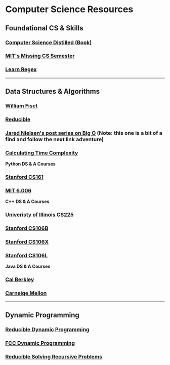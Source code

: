 # Computer Science Resources

## Foundational CS & Skills

### [Computer Science Distilled (Book)](https://code.energy/computer-science-distilled/)

### [MIT's Missing CS Semester](https://missing.csail.mit.edu/)
### [Learn Regex](https://regexone.com/)

<hr>

## Data Structures & Algorithms

### [William Fiset](https://www.youtube.com/c/WilliamFiset-videos/playlists)
### [Reducible](https://www.youtube.com/c/Reducible/videos)
### [Jared Nielsen's post series on Big O](https://jarednielsen.com/big-o-notation/) (Note: this one is a bit of a find and follow the next link adventure) 
### [Calculating Time Complexity](https://adrianmejia.com/how-to-find-time-complexity-of-an-algorithm-code-big-o-notation/)

**Python DS & A Courses**
### [Stanford CS161](https://stanford-cs161.github.io/winter2021/)
### [MIT 6.006](https://ocw.mit.edu/courses/electrical-engineering-and-computer-science/6-006-introduction-to-algorithms-spring-2020/lecture-notes/)

**C++ DS & A Courses**
### [Univeristy of Illinois CS225](https://courses.engr.illinois.edu/cs225/sp2021/pages/lectures.html)
### [Stanford CS106B](https://web.stanford.edu/class/cs106b/)
### [Stanford CS106X](https://web.stanford.edu/class/cs106x/handouts.html)
### [Stanford CS106L](https://web.stanford.edu/class/archive/cs/cs106l/cs106l.1184/lectures.html)

**Java DS & A Courses**
### [Cal Berkley](https://sp19.datastructur.es/)
### [Carneige Mellon](http://www.cs.cmu.edu/~mjs/121/)

<hr>

## Dynamic Programming

### [Reducible Dynamic Programming](https://www.youtube.com/watch?v=aPQY__2H3tE)
### [FCC Dynamic Programming](https://www.youtube.com/watch?v=oBt53YbR9Kk)
### [Reducible Solving Recursive Problems](https://www.youtube.com/watch?v=ngCos392W4w)

